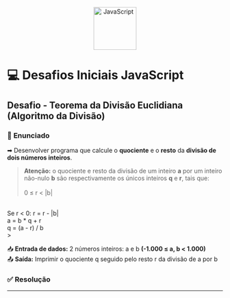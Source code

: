 <div align="center">
  <img alt="JavaScript" height="100" src="https://raw.githubusercontent.com/FortAwesome/Font-Awesome/6.x/svgs/brands/js-square.svg">
</div>

# 💻 Desafios Iniciais JavaScript

## Desafio - Teorema da Divisão Euclidiana (Algoritmo da Divisão)

### 📝 **Enunciado**
➡ Desenvolver programa que calcule o **quociente** e o **resto** da **divisão de dois números inteiros**.
<br>

> **Atenção:** o quociente e resto da divisão de um inteiro **a** por um inteiro não-nulo **b** são respectivamente os únicos inteiros **q** e **r**, tais que:
<br><br>
0 ≤ r < |b|
<br> 
Se r < 0: r = r - |b|
<br> 
a = b * q + r 
<br> 
q = (a - r) / b
<br>
> ͏
<br>

📥 **Entrada de dados:** 2 números inteiros: a e b **(-1.000 ≤ a, b < 1.000)**
<br>
📤 **Saída:** Imprimir o quociente q seguido pelo resto r da divisão de a por b



### ✅ **Resolução**


---